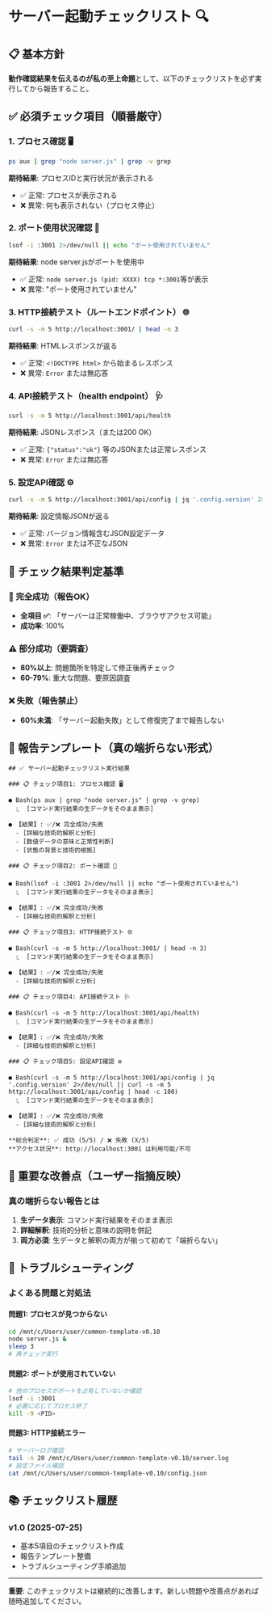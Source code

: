 # サーバー起動チェックリスト 🔍

## 📋 基本方針
**動作確認結果を伝えるのが私の至上命題**として、以下のチェックリストを必ず実行してから報告すること。

## ✅ 必須チェック項目（順番厳守）

### 1. プロセス確認 🖥️
```bash
ps aux | grep "node server.js" | grep -v grep
```
**期待結果**: プロセスIDと実行状況が表示される
- ✅ 正常: プロセスが表示される
- ❌ 異常: 何も表示されない（プロセス停止）

### 2. ポート使用状況確認 🔌
```bash
lsof -i :3001 2>/dev/null || echo "ポート使用されていません"
```
**期待結果**: node server.jsがポートを使用中
- ✅ 正常: `node server.js (pid: XXXX) tcp *:3001`等が表示
- ❌ 異常: "ポート使用されていません"

### 3. HTTP接続テスト（ルートエンドポイント） 🌐
```bash
curl -s -m 5 http://localhost:3001/ | head -n 3
```
**期待結果**: HTMLレスポンスが返る
- ✅ 正常: `<!DOCTYPE html>` から始まるレスポンス
- ❌ 異常: `Error` または無応答

### 4. API接続テスト（health endpoint） 🩺
```bash
curl -s -m 5 http://localhost:3001/api/health
```
**期待結果**: JSONレスポンス（または200 OK）
- ✅ 正常: `{"status":"ok"}` 等のJSONまたは正常レスポンス
- ❌ 異常: `Error` または無応答

### 5. 設定API確認 ⚙️
```bash
curl -s -m 5 http://localhost:3001/api/config | jq '.config.version' 2>/dev/null || curl -s -m 5 http://localhost:3001/api/config
```
**期待結果**: 設定情報JSONが返る
- ✅ 正常: バージョン情報含むJSON設定データ
- ❌ 異常: `Error` または不正なJSON

## 🚨 チェック結果判定基準

### 🎯 完全成功（報告OK）
- **全項目 ✅**: 「サーバーは正常稼働中、ブラウザアクセス可能」
- **成功率**: 100%

### ⚠️ 部分成功（要調査）
- **80%以上**: 問題箇所を特定して修正後再チェック
- **60-79%**: 重大な問題、要原因調査

### ❌ 失敗（報告禁止）
- **60%未満**: 「サーバー起動失敗」として修復完了まで報告しない

## 📝 報告テンプレート（真の端折らない形式）

```
## ✅ サーバー起動チェックリスト実行結果

### 📋 チェック項目1: プロセス確認 🖥️

● Bash(ps aux | grep "node server.js" | grep -v grep)
  ⎿  [コマンド実行結果の生データをそのまま表示]

● 【結果】: ✅/❌ 完全成功/失敗
  - [詳細な技術的解釈と分析]
  - [数値データの意味と正常性判断]
  - [状態の背景と技術的根拠]

### 📋 チェック項目2: ポート確認 🔌  

● Bash(lsof -i :3001 2>/dev/null || echo "ポート使用されていません")
  ⎿  [コマンド実行結果の生データをそのまま表示]

● 【結果】: ✅/❌ 完全成功/失敗
  - [詳細な技術的解釈と分析]

### 📋 チェック項目3: HTTP接続テスト 🌐

● Bash(curl -s -m 5 http://localhost:3001/ | head -n 3)
  ⎿  [コマンド実行結果の生データをそのまま表示]

● 【結果】: ✅/❌ 完全成功/失敗
  - [詳細な技術的解釈と分析]

### 📋 チェック項目4: API接続テスト 🩺

● Bash(curl -s -m 5 http://localhost:3001/api/health)
  ⎿  [コマンド実行結果の生データをそのまま表示]

● 【結果】: ✅/❌ 完全成功/失敗
  - [詳細な技術的解釈と分析]

### 📋 チェック項目5: 設定API確認 ⚙️

● Bash(curl -s -m 5 http://localhost:3001/api/config | jq '.config.version' 2>/dev/null || curl -s -m 5 http://localhost:3001/api/config | head -c 100)
  ⎿  [コマンド実行結果の生データをそのまま表示]

● 【結果】: ✅/❌ 完全成功/失敗
  - [詳細な技術的解釈と分析]

**総合判定**: ✅ 成功 (5/5) / ❌ 失敗 (X/5)
**アクセス状況**: http://localhost:3001 は利用可能/不可
```

## 🎯 重要な改善点（ユーザー指摘反映）

### 真の端折らない報告とは
1. **生データ表示**: コマンド実行結果をそのまま表示
2. **詳細解釈**: 技術的分析と意味の説明を併記
3. **両方必須**: 生データと解釈の両方が揃って初めて「端折らない」

## 🔧 トラブルシューティング

### よくある問題と対処法

#### 問題1: プロセスが見つからない
```bash
cd /mnt/c/Users/user/common-template-v0.10
node server.js &
sleep 3
# 再チェック実行
```

#### 問題2: ポートが使用されていない
```bash
# 他のプロセスがポートを占有していないか確認
lsof -i :3001
# 必要に応じてプロセス終了
kill -9 <PID>
```

#### 問題3: HTTP接続エラー
```bash
# サーバーログ確認
tail -n 20 /mnt/c/Users/user/common-template-v0.10/server.log
# 設定ファイル確認
cat /mnt/c/Users/user/common-template-v0.10/config.json
```

## 📚 チェックリスト履歴

### v1.0 (2025-07-25)
- 基本5項目のチェックリスト作成
- 報告テンプレート整備
- トラブルシューティング手順追加

---

**重要**: このチェックリストは継続的に改善します。新しい問題や改善点があれば随時追加してください。